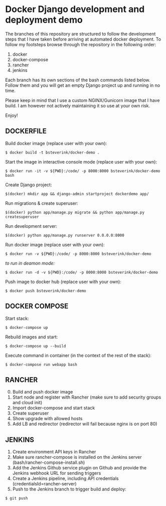 # Docker Django development and deployment demo

The branches of this repository are structured to follow the development steps that I have taken before arriving at automated 
docker deployment. To follow my footsteps browse through the repository in the following order:

1. docker
2. docker-compose
3. rancher
4. jenkins

Each branch has its own sections of the bash commands listed below. Follow them and you will get an empty Django project
up and running in no time.

Please keep in mind that I use a custom NGINX/Gunicorn image that I have build. I am however not actively maintaining it
so use at your own risk.

Enjoy!


## DOCKERFILE

Build docker image (replace user with your own):

`$ docker build -t bsteverink/docker-demo .`


Start the image in interactive console mode (replace user with your own):

`$ docker run -it -v ${PWD}:/code/ -p 8000:8000 bsteverink/docker-demo bash`


Create Django project:

`$(docker) mkdir app && django-admin startproject dockerdemo app/`


Run migrations & create superuser:

`$(docker) python app/manage.py migrate && python app/manage.py createsuperuser`


Run development server:

`$(docker) python app/manage.py runserver 0.0.0.0:8000`


Run docker image (replace user with your own):

`$ docker run -v ${PWD}:/code/ -p 8000:8000 bsteverink/docker-demo`

_to run in deamon mode:_

`$ docker run -d -v ${PWD}:/code/ -p 8000:8000 bsteverink/docker-demo`


Push image to docker hub (replace user with your own):

`$ docker push bsteverink/docker-demo`


## DOCKER COMPOSE

Start stack:

`$ docker-compose up`


Rebuild images and start:

`$ docker-compose up --build`


Execute command in container (in the context of the rest of the stack):

`$ docker-compose run webapp bash`


## RANCHER

0. Build and push docker image
1. Start node and register with Rancher (make sure to add security groups and cloud init)
2. Import docker-compose and start stack
3. Create superuser
4. Show upgrade with allowed hosts
5. Add LB and redirector (redirector will fail because nginx is on port 80)


## JENKINS

1. Create environment API keys in Rancher
2. Make sure rancher-compose is installed on the Jenkins server (bash/rancher-compose-install.sh)
3. Add the Jenkins Github service plugin on Github and provide the Jenkins webhook URL for sending triggers
4. Create a Jenkins pipeline, including API credentials (credentialsId=rancher-server)
5. Push to the Jenkins branch to trigger build and deploy:

`$ git push`